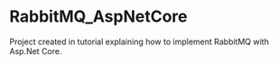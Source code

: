 # RabbitMQ_AspNetCore
Project created in tutorial explaining how to implement RabbitMQ with Asp.Net Core.
